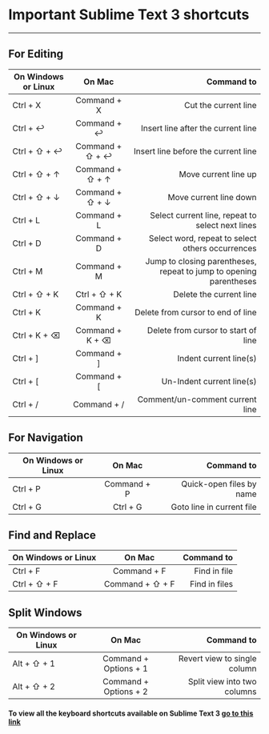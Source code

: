 # Important Sublime Text 3 shortcuts
___________________

## For Editing

|	**On Windows or Linux**	|	**On Mac**	| Command to |
| ------------- |:-----------------:| -------------------------------------:|
| Ctrl + X      | Command + X 		| Cut the current line |
| Ctrl + ↩      | Command + ↩       |  Insert line after the current line |
| Ctrl + ⇧ + ↩	| Command + ⇧ + ↩   |   Insert line before the current line  |
| Ctrl + ⇧ + ↑  | Command + ⇧ + ↑	|   Move current line up |
| Ctrl + ⇧ + ↓	| Command + ⇧ + ↓	|   Move current line down |
| Ctrl + L  	| Command + L 		|   Select current line, repeat to select next lines |
| Ctrl + D	 	| Command + D 		| 	Select word, repeat to select others occurrences |
| Ctrl + M 		| Command + M 		|   Jump to closing parentheses, repeat to jump to opening parentheses |
| Ctrl + ⇧ + K	| Ctrl + ⇧ + K	|   Delete the current line|
| Ctrl + K		| Command + K		|   Delete from cursor to end of line	 |
| Ctrl + K + ⌫	| Command + K + ⌫ 	|   Delete from cursor to start of line  |
| Ctrl + ]		| Command + ] 		| 	Indent current line(s) |
| Ctrl + [ 		| Command + [ 		|   Un-Indent current line(s) |
| Ctrl + /		| Command + /		|   Comment/un-comment current line|


## For Navigation


|	**On Windows or Linux**	|	**On Mac**	| Command to |
| ------------- |:-----------------:| -------------------------------------:|
| Ctrl + P      | Command + P 		| Quick-open files by name |
| Ctrl + G      | Ctrl + G       	|  Goto line in current file |


## Find and Replace


|	**On Windows or Linux**	|	**On Mac**	| Command to |
| ------------- |:-----------------:| -------------------------------------:|
| Ctrl + F      | Command + F 		| Find in file |
| Ctrl + ⇧ + F  | Command + ⇧ + F   | Find in files |


## Split Windows


|	**On Windows or Linux**	|	**On Mac**	| Command to |
| ------------- |:-----------------:| -------------------------------------:|
| Alt + ⇧ + 1   | Command + Options  + 1 | Revert view to single column |
| Alt + ⇧ + 2   | Command + Options + 2  | Split view into two columns |


#### To view all the keyboard shortcuts available on Sublime Text 3 [go to this link](http://docs.sublimetext.info/en/latest/reference/keyboard_shortcuts_win.html)



